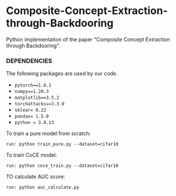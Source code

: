 # Composite-Concept-Extraction-through-Backdooring
Python implementation of the paper "Composite Concept Extraction through Backdooring". 

### DEPENDENCIES

The following packages are used by our code.

- `pytorch==1.8.1`
- `numpy==1.20.3`
- `matplotlib==3.5.2`
- `torchattacks==3.3.0`
- `sklear= 0.22`
- `pandas= 1.5.0`
- `python = 3.8.13`


To train a pure model from scratch: 

    run: python train_pure.py --dataset=cifar10
    
To train CoCE model:

    run: python coce_train.py --dataset=cifar10

TO calculate AUC score:

    run: python auc_calculate.py



